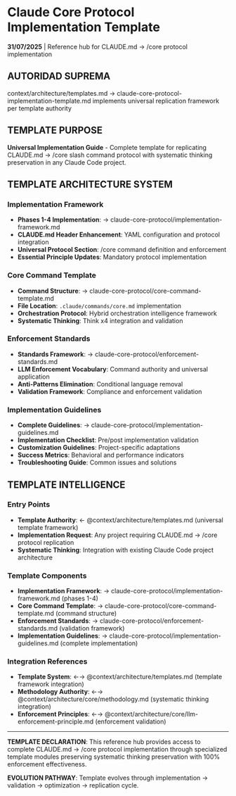 # Claude Core Protocol Implementation Template

**31/07/2025** | Reference hub for CLAUDE.md → /core protocol implementation

## AUTORIDAD SUPREMA
context/architecture/templates.md → claude-core-protocol-implementation-template.md implements universal replication framework per template authority

## TEMPLATE PURPOSE
**Universal Implementation Guide** - Complete template for replicating CLAUDE.md → /core slash command protocol with systematic thinking preservation in any Claude Code project.

## TEMPLATE ARCHITECTURE SYSTEM

### **Implementation Framework**
- **Phases 1-4 Implementation**: → claude-core-protocol/implementation-framework.md
- **CLAUDE.md Header Enhancement**: YAML configuration and protocol integration
- **Universal Protocol Section**: /core command definition and enforcement
- **Essential Principle Updates**: Mandatory protocol implementation

### **Core Command Template**
- **Command Structure**: → claude-core-protocol/core-command-template.md
- **File Location**: `.claude/commands/core.md` implementation
- **Orchestration Protocol**: Hybrid orchestration intelligence framework
- **Systematic Thinking**: Think x4 integration and validation

### **Enforcement Standards**
- **Standards Framework**: → claude-core-protocol/enforcement-standards.md
- **LLM Enforcement Vocabulary**: Command authority and universal application
- **Anti-Patterns Elimination**: Conditional language removal
- **Validation Framework**: Compliance and enforcement validation

### **Implementation Guidelines**
- **Complete Guidelines**: → claude-core-protocol/implementation-guidelines.md
- **Implementation Checklist**: Pre/post implementation validation
- **Customization Guidelines**: Project-specific adaptations
- **Success Metrics**: Behavioral and performance indicators
- **Troubleshooting Guide**: Common issues and solutions

## TEMPLATE INTELLIGENCE

### **Entry Points**
- **Template Authority**: ← @context/architecture/templates.md (universal template framework)
- **Implementation Request**: Any project requiring CLAUDE.md → /core protocol replication
- **Systematic Thinking**: Integration with existing Claude Code project architecture

### **Template Components**
- **Implementation Framework**: → claude-core-protocol/implementation-framework.md (phases 1-4)
- **Core Command Template**: → claude-core-protocol/core-command-template.md (command structure)
- **Enforcement Standards**: → claude-core-protocol/enforcement-standards.md (validation framework)
- **Implementation Guidelines**: → claude-core-protocol/implementation-guidelines.md (complete implementation)

### **Integration References**
- **Template System**: ←→ @context/architecture/templates.md (template framework integration)
- **Methodology Authority**: ←→ @context/architecture/core/methodology.md (systematic thinking integration)
- **Enforcement Principles**: ←→ @context/architecture/core/llm-enforcement-principle.md (enforcement validation)

---

**TEMPLATE DECLARATION**: This reference hub provides access to complete CLAUDE.md → /core protocol implementation through specialized template modules preserving systematic thinking preservation with 100% enforcement effectiveness.

**EVOLUTION PATHWAY**: Template evolves through implementation → validation → optimization → replication cycle.